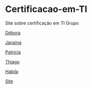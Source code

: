 # Certificacao-em-TI
Site sobre certificação em TI
Grupo

[Débora](https://github.com/deboramendonca18)

[Janaina](https://github.com/Janaina-paiva)

[Patrícia](https://github.com/Patricia-Pimentel)

[Thiago](https://github.com/thgs-br)

[Habila](https://github.com/Habila-Lima)

[Site](https://patricia-pimentel.github.io/Certificacao-em-TI/)
